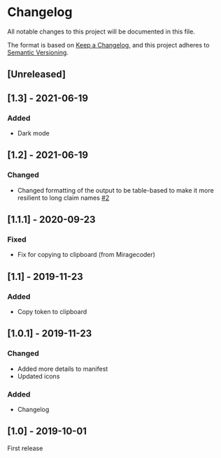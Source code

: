# Changelog

All notable changes to this project will be documented in this file.

The format is based on [Keep a Changelog](https://keepachangelog.com/en/1.0.0/),
and this project adheres to [Semantic Versioning](https://semver.org/spec/v2.0.0.html).

## [Unreleased]

## [1.3] - 2021-06-19

### Added

- Dark mode

## [1.2] - 2021-06-19

### Changed

 - Changed formatting of the output to be table-based to make it more resilient to
   long claim names [#2](https://github.com/bugjam/jwt-inspector/issues/2)

## [1.1.1] - 2020-09-23

### Fixed

- Fix for copying to clipboard (from Miragecoder)

## [1.1] - 2019-11-23

### Added

- Copy token to clipboard

## [1.0.1] - 2019-11-23

### Changed

- Added more details to manifest
- Updated icons

### Added

- Changelog

## [1.0] - 2019-10-01

First release
